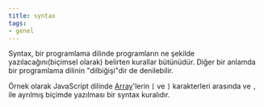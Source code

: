 ```yaml
---
title: syntax
tags:
- genel
---
```


Syntax, bir programlama dilinde programların ne şekilde yazılacağını(biçimsel olarak) belirten kurallar bütünüdür. Diğer bir anlamda bir programlama dilinin "dilbiğişi"dir de denilebilir.

Örnek olarak JavaScript dilinde [Array](/array)'lerin `[` ve `]` karakterleri arasında ve `,` ile ayrılmış biçimde yazılması bir syntax kuralıdır.
